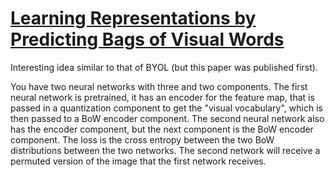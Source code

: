# [Learning Representations by Predicting Bags of Visual Words](https://arxiv.org/pdf/2002.12247.pdf)
Interesting idea similar to that of BYOL (but this paper was published first). 

You have two neural networks with three and two components. 
The first neural network is pretrained, it has an encoder for the feature map, that is passed in a quantization component to get the "visual vocabulary", which is then passed to a BoW encoder component.
The second neural network also has the encoder component, but the next component is the BoW encoder component.
The loss is the cross entropy between the two BoW distributions between the two networks. The second network will receive a permuted version of the image that the first network receives. 

